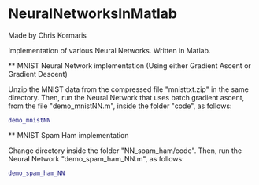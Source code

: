 # NeuralNetworksInMatlab

Made by Chris Kormaris

Implementation of various Neural Networks. Written in Matlab.

** MNIST Neural Network implementation (Using either Gradient Ascent or Gradient Descent)

Unzip the MNIST data from the compressed file "mnisttxt.zip" in the same directory.
Then, run the Neural Network that uses batch gradient ascent, from the file "demo_mnistNN.m", inside the folder "code", as follows:
```matlab
demo_mnistNN
```

** MNIST Spam Ham implementation

Change directory inside the folder "NN_spam_ham/code".
Then, run the Neural Network "demo_spam_ham_NN.m", as follows:
```matlab
demo_spam_ham_NN
```
